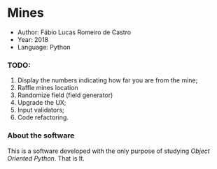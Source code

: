 # Mines
- Author: Fábio Lucas Romeiro de Castro
- Year: 2018
- Language: Python

### TODO:
1. Display the numbers indicating how far you are from the mine;
2. Raffle mines location
3. Randomize field (field generator)
4. Upgrade the UX;
5. Input validators;
6. Code refactoring.

### About the software
This is a software developed with the only purpose of studying *Object Oriented Python*. That is It.
